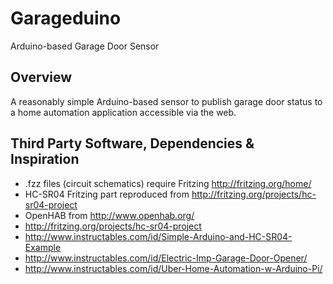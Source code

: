 # Garageduino
Arduino-based Garage Door Sensor

## Overview

A reasonably simple Arduino-based sensor to publish garage door status to a home automation application accessible via the web.

## Third Party Software, Dependencies & Inspiration

* .fzz files (circuit schematics) require Fritzing http://fritzing.org/home/
* HC-SR04 Fritzing part reproduced from http://fritzing.org/projects/hc-sr04-project
* OpenHAB from http://www.openhab.org/
* http://fritzing.org/projects/hc-sr04-project
* http://www.instructables.com/id/Simple-Arduino-and-HC-SR04-Example
* http://www.instructables.com/id/Electric-Imp-Garage-Door-Opener/
* http://www.instructables.com/id/Uber-Home-Automation-w-Arduino-Pi/


